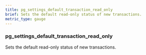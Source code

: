 ```yaml
---
title: pg_settings_default_transaction_read_only
brief: Sets the default read-only status of new transactions.
metric_type: gauge
---
```

### pg_settings_default_transaction_read_only

Sets the default read-only status of new transactions.